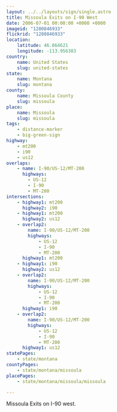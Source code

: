 ```yaml
---
layout: ../../layouts/sign/single.astro
title: Missoula Exits on I-90 West
date: 2006-07-01 00:00:00 +0000 +0000
imageid: "1280846933"
flickrid: "1280846933"
location:
    latitude: 46.864621
    longitude: -113.956383
country:
    name: United States
    slug: united-states
state:
    name: Montana
    slug: montana
county:
    name: Missoula County
    slug: missoula
place:
    name: Missoula
    slug: missoula
tags:
    - distance-marker
    - big-green-sign
highway:
    - mt200
    - i90
    - us12
overlaps:
    - name: I-90/US-12/MT-200
      highways:
        - US-12
        - I-90
        - MT-200
intersections:
    - highway1: mt200
      highway2: i90
    - highway1: mt200
      highway2: us12
    - overlap2:
        name: I-90/US-12/MT-200
        highways:
            - US-12
            - I-90
            - MT-200
      highway1: mt200
    - highway1: i90
      highway2: us12
    - overlap2:
        name: I-90/US-12/MT-200
        highways:
            - US-12
            - I-90
            - MT-200
      highway1: i90
    - overlap2:
        name: I-90/US-12/MT-200
        highways:
            - US-12
            - I-90
            - MT-200
      highway1: us12
statePages:
    - state/montana
countyPages:
    - state/montana/missoula
placePages:
    - state/montana/missoula/missoula

---
```

Missoula Exits on I-90 west.